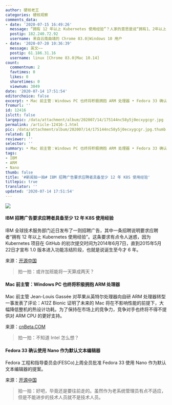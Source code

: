 ```yaml
---
author: 硬核老王
categories: 硬核观察
comments_data:
- date: '2020-07-15 16:49:26'
  message: “拥有 12 年以上 Kubernetes 使用经验”？人家的意思是说“拥有1、2年以上 Kubernetes 使用经验”:-)
  postip: 182.240.72.92
  username: 来自云南曲靖的 Chrome 83.0|Windows 10 用户
- date: '2020-07-20 10:36:39'
  message: 英文~~
  postip: 61.186.31.16
  username: linux [Chrome 83.0|Mac 10.14]
count:
  commentnum: 2
  favtimes: 0
  likes: 0
  sharetimes: 0
  viewnum: 3049
date: '2020-07-14 17:51:54'
editorchoice: false
excerpt: • Mac 前主管：Windows PC 也终将积极拥抱 ARM 处理器 • Fedora 33 确认使用 Nano 作为默认文本编辑器
fromurl: ''
id: 12416
islctt: false
largepic: /data/attachment/album/202007/14/175144nc58y5j0ecxygcgr.jpg
permalink: /article-12416-1.html
pic: /data/attachment/album/202007/14/175144nc58y5j0ecxygcgr.jpg.thumb.jpg
related: []
reviewer: ''
selector: ''
summary: • Mac 前主管：Windows PC 也终将积极拥抱 ARM 处理器 • Fedora 33 确认使用 Nano 作为默认文本编辑器
tags:
- IBM
- ARM
- Nano
thumb: false
title: '#新闻拍一拍# IBM 招聘广告要求应聘者具备至少 12 年 K8S 使用经验'
titlepic: true
translator: ''
updated: '2020-07-14 17:51:54'
---
```


![](/data/attachment/album/202007/14/175144nc58y5j0ecxygcgr.jpg)


#### IBM 招聘广告要求应聘者具备至少 12 年 K8S 使用经验


IBM 全球技术服务部门近日发布了一则招聘广告，其中一条招聘说明要求应聘者“拥有 12 年以上 Kubernetes 使用经验”。这条要求有点令人迷惑，因为 Kubernetes 项目在 GitHub 的初次提交时间为2014年6月7日，直到2015年5月22日才宣布 1.0 版本进入功能冻结阶段，也就是说诞生至今才 6 年。


来源：[开源中国](https://www.oschina.net/news/117168/ibm-kubernetes-experience-job-ad)



> 
> 拍一拍：或许加班能将一天算成两天？
> 
> 
> 


#### Mac 前主管：Windows PC 也终将积极拥抱 ARM 处理器


Mac 前主管 Jean-Louis Gassée 对苹果从英特尔处理器向自研 ARM 处理器转型一事发表了评论：A12Z Bionic 证明了未来的 Mac 将在不影响性能的前提下，大幅降低整机的热设计功耗。为了保持在市场上的竞争力，竞争对手也终将不得不提供对 ARM CPU 的更好支持。


来源：[cnBeta.COM](https://www.cnbeta.com/articles/tech/1002869.htm)



> 
> 拍一拍：不知道 Intel 怎么想？
> 
> 
> 


#### Fedora 33 确认使用 Nano 作为默认文本编辑器


Fedora 工程和指导委员会(FESCo)上周全员批准 Fedora 33 使用 Nano 作为默认文本编辑器的提案。


来源：[开源中国](https://www.oschina.net/news/117170/fedora-33-nano-is-the-default)



> 
> 拍一拍：好吧，毕竟还是要往前走的。虽然作为老系统管理员有点不适应，但是不能进步的技术人员就不是技术人员。
> 
> 
>